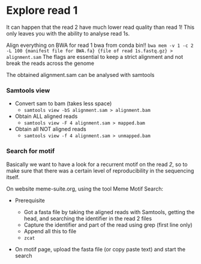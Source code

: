 # Explore read 1

It can happen that the read 2 have much lower read quality than read 1! This only leaves you with the ability to analyse read 1s.


Align everything on BWA for read 1
bwa from conda bin!!
`bwa mem -v 1 -c 2 -L 100 {manifest file for BWA.fa} {file of read 1s.fastq.gz} > alignment.sam`
The flags are essential to keep a strict alignment and not break the reads across the genome


The obtained alignment.sam can be analysed with samtools


### Samtools view

- Convert sam to bam (takes less space)
	+ `samtools view -bS alignment.sam > alignment.bam`
- Obtain ALL aligned reads
	+ `samtools view -F 4 alignment.sam > mapped.bam`
- Obtain all NOT aligned reads
	+ `samtools view -f 4 alignment.sam > unmapped.bam`


### Search for motif
Basically we want to have a look for a recurrent motif on the read *2*, so to make sure that there was a certain level of reproducibility in the sequencing itself.

On website meme-suite.org, using the tool Meme Motif Search:

- Prerequisite
	+ Got a fasta file by taking the aligned reads with Samtools, getting the head, and searching the identifier in the read 2 files
	+ Capture the identifier and part of the read using grep (first line only)
	+ Append all this to file
	+ `zcat`

- On motif page, upload the fasta file (or copy paste text) and start the search

